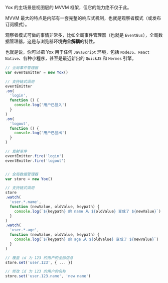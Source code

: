 Yox 的主场景是视图层的 MVVM 框架，但它的能力绝不仅于此。

MVVM 最大的特点是内部有一套完整的响应式机制，也就是观察者模式（或发布订阅模式）。

观察者模式可做的事情非常多，比如全局事件管理器（也就是 `EventBus`），全局数据管理器，这是与浏览器环境**完全解耦**的特性。

也就是说，你可以把 Yox 用于任何 `JavaScript` 环境，包括 `NodeJS`、`React Native`、各种小程序，甚至是最近新出的 `QuickJS` 和 `Hermes` 引擎。

```js
// 全局事件管理器
var eventEmitter = new Yox()

// 支持链式调用
eventEmitter
.on(
  'login',
  function () {
    console.log('用户已登入')
  }
)
.on(
  'logout',
  function () {
    console.log('用户已登出')
  }
)

// 发射事件
eventEmitter.fire('login')
eventEmitter.fire('logout')


// 全局数据管理器
var store = new Yox()

// 支持链式调用
store
.watch(
  'user.*.name',
  function (newValue, oldValue, keypath) {
    console.log(`${keypath} 的 name 从 ${oldValue} 变成了 ${newValue}`)
  }
)
.watch(
  'user.*.age',
  function (newValue, oldValue, keypath) {
    console.log(`${keypath} 的 age 从 ${oldValue} 变成了 ${newValue}`)
  }
)

// 覆盖 id 为 123 的用户的全部信息
store.set('user.123', { ... })

// 修改 id 为 123 的用户的名称
store.set('user.123.name', 'new name')
```